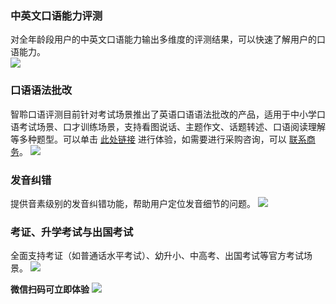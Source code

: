 ### 中英文口语能力评测
对全年龄段用户的中英文口语能力输出多维度的评测结果，可以快速了解用户的口语能力。   
![](https://main.qcloudimg.com/raw/dec154f0963bed2a00591c90deae539f.png)

### 口语语法批改
智聆口语评测目前针对考试场景推出了英语口语语法批改的产品，适用于中小学口语考试场景、口才训练场景，支持看图说话、主题作文、话题转述、口语阅读理解等多种题型。可以单击 [此处链接](https://oral.qcloud.com/oral-grammar-correction/grammar/experience#answers) 进行体验，如需要进行采购咨询，可以 [联系商务](https://wpa1.qq.com/YYQnMZ2L?_type=wpa&qidian=true)。
![](https://main.qcloudimg.com/raw/ed0981238fcd2afa874f61765ac22fba.png)

### 发音纠错
提供音素级别的发音纠错功能，帮助用户定位发音细节的问题。
![](https://main.qcloudimg.com/raw/cde21bfdbb43502cd30d30c715a2bdae.jpg)

### 考证、升学考试与出国考试
全面支持考证（如普通话水平考试）、幼升小、中高考、出国考试等官方考试场景。
![](https://main.qcloudimg.com/raw/5b4ca3c92f278fdec9ffa3c5cd69319b.png)

**微信扫码可立即体验**
![](https://main.qcloudimg.com/raw/9f4bb352c12ae1e76e50da7c2a0e8c9e.png)

